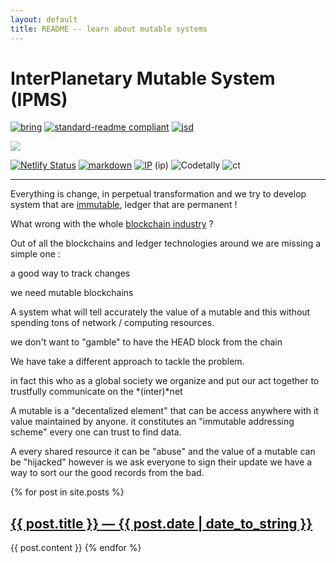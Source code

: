 ```yaml
---
layout: default
title: README -- learn about mutable systems
---
```

# InterPlanetary Mutable System (IPMS)

[![bring](//img.shields.io/badge/project-blockRingTM-darkgreen.svg?style=flat-square&logo=CodeSandbox&logoColor=gold)](//blockRing™.gq")
[![standard-readme compliant](//img.shields.io/badge/readme%20style-standard-brightgreen.svg?style=flat-square)](//github.com/RichardLitt/standard-readme)
[![jsd](//data.jsdelivr.com/v1/package/gh/iglake/cssjs/badge?style=flat-square&color=black)](//www.jsdelivr.com/package/gh/iglake/cssjs)

<a href="//www.jsdelivr.com/package/gh/miche47/cgism">
<img style="opacity:0.6;" src="//data.jsdelivr.com/v1/package/gh/michel47/cgism/badge?style=flat-square&color=yellow"></a>

[![Netlify Status](https://api.netlify.com/api/v1/badges/b7189b96-54cf-45fd-8b6a-a4ba6c12f1dd/deploy-status)](https://app.netlify.com/sites/quirky-benz-32940b/deploys)
[![markdown](https://img.shields.io/badge/format-markdown-ffaabb.svg?style=flat-square&logo=Markdown&logoColor=ffaabb)](http://markdown.org)
[![IP](//img.shields.io/badge/IP-127.0.0.1-purple.svg?style=flat-square&logo=IP&logoColor=red)](//blockRing™.gq")
(<span class="ip">ip</span>)
![Codetally](https://img.shields.io/codetally/michel47/bin)
![ct](https://www.codetally.com/shield/username/reponame?1501195872560)

___



Everything is change, in perpetual transformation
and we try to develop system that are [immutable][IM],
ledger that are permanent !

What wrong with the whole [blockchain industry][BI] ?

[IM]: {{site.search}}=immutable+ledger
[BI]: {{site.search}}=!g+what's+wrong+with+the+blockchain+industry


Out of all the blockchains and ledger technologies around
we are missing a simple one :

 a good way to track changes 


 we need mutable blockchains

 A system what will tell accurately the value of a mutable 
 and this without spending tons of network / computing resources.

 we don't want to "gamble" to have the HEAD block from the chain


We have take a different approach to tackle the problem.

in fact this who as a global society we organize and put our act together to trustfully communicate on the *(inter)*net


A mutable is a "decentalized element" that can be access anywhere with it value maintained by anyone.
it constitutes an "immutable addressing scheme" every one can trust to find data.

A every shared resource it can be "abuse" and the value of a mutable can be "hijacked"
however is we ask everyone to sign their update we have a way to sort our the good records
from the bad.



{% for post in site.posts %}
    <a href="{{ post.url }}">
        <h2>{{ post.title }} &mdash; {{ post.date | date_to_string }}</h2>
    </a>
    {{ post.content }}
{% endfor %}




